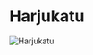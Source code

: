# Harjukatu 
![Harjukatu](https://www.google.fi/maps/place/Harjukatu,+00101+Helsinki/data=!4m2!3m1!1s0x4692097f3722b821:0xdd6db6ed8910d72?sa=X&ved=0ahUKEwjc6rD3rufWAhWJnRoKHeINCmYQ8gEIIzAA?raw=true)


